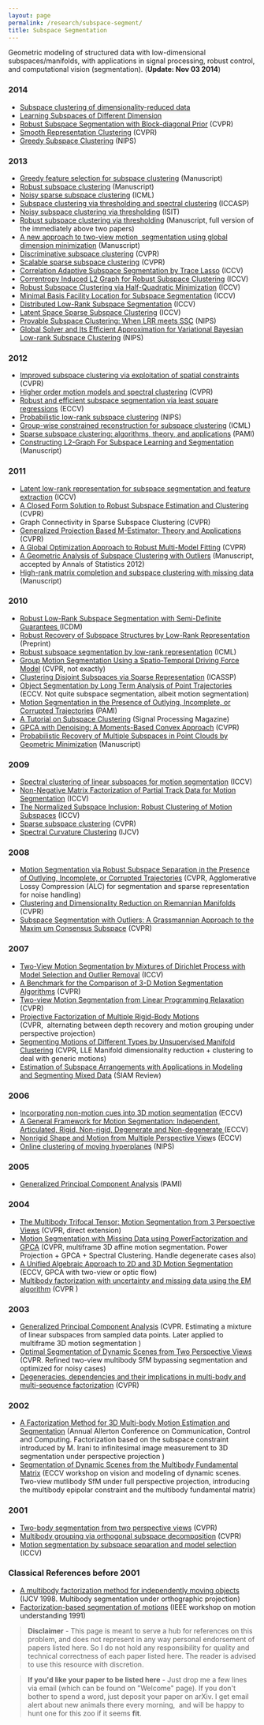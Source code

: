 ```yaml
---
layout: page
permalink: /research/subspace-segment/
title: Subspace Segmentation
---
```


Geometric modeling of structured data with low-dimensional subspaces/manifolds, with applications in signal processing, robust control, and computational vision (segmentation). (**Update: Nov 03 2014**)


### 2014
  +  [Subspace clustering of dimensionality-reduced data](http://arxiv.org/abs/1404.6818)
  +  [Learning Subspaces of Different Dimension](http://arxiv.org/abs/1404.6841)
  +  [Robust Subspace Segmentation with Block-diagonal Prior](http://www.cv-foundation.org/openaccess/content_cvpr_2014/papers/Feng_Robust_Subspace_Segmentation_2014_CVPR_paper.pdf) (CVPR)
  +  [Smooth Representation Clustering](http://www.cv-foundation.org/openaccess/content_cvpr_2014/papers/Hu_Smooth_Representation_Clustering_2014_CVPR_paper.pdf) (CVPR)
  +  [Greedy Subspace Clustering](http://arxiv.org/abs/1410.8864) (NIPS)

### 2013 
  +   [Greedy feature selection for subspace clustering](http://arxiv.org/abs/1303.4778) (Manuscript)
  +   [Robust subspace clustering](http://arxiv.org/abs/1301.2603) (Manuscript)
  +   [Noisy sparse subspace clustering](http://jmlr.csail.mit.edu/proceedings/papers/v28/wang13.html) (ICML)
  +   [Subspace clustering via thresholding and spectral clustering](http://arxiv.org/abs/1303.3716) (ICCASP)
  +   [Noisy subspace clustering via thresholding](http://arxiv.org/abs/1305.3486) (ISIT)
  +   [Robust subspace clustering via thresholding](http://arxiv.org/abs/1307.4891) (Manuscript, full version of the immediately above two papers)
  +   [A new approach to two-view motion  segmentation using global dimension minimization](http://arxiv.org/abs/1304.2999) (Manuscript)
  +   [Discriminative subspace clustering](http://users.isy.liu.se/en/cvl/zografos/publications/CVPR2013.pdf) (CVPR)
  +   [Scalable sparse subspace clustering](http://www.machineilab.org/users/pengxi/Publication_files/SSSC_cvpr2013.pdf) (CVPR)
  +   [Correlation Adaptive Subspace Segmentation by Trace Lasso](http://www.cv-foundation.org/openaccess/content_iccv_2013/papers/Lu_Correlation_Adaptive_Subspace_2013_ICCV_paper.pdf) (ICCV)
  +   [Correntropy Induced L2 Graph for Robust Subspace Clustering](http://www.cv-foundation.org/openaccess/content_iccv_2013/papers/Lu_Correntropy_Induced_L2_2013_ICCV_paper.pdf) (ICCV)
  +  [Robust Subspace Clustering via Half-Quadratic Minimization](http://www.cv-foundation.org/openaccess/content_iccv_2013/papers/Zhang_Robust_Subspace_Clustering_2013_ICCV_paper.pdf) (ICCV)
  +  [Minimal Basis Facility Location for Subspace Segmentation](http://www.cv-foundation.org/openaccess/content_iccv_2013/papers/Lee_Minimal_Basis_Facility_2013_ICCV_paper.pdf) (ICCV) 
  +  [Distributed Low-Rank Subspace Segmentation](http://www.cv-foundation.org/openaccess/content_iccv_2013/papers/Talwalkar_Distributed_Low-Rank_Subspace_2013_ICCV_paper.pdf) (ICCV)
  +  [Latent Space Sparse Subspace Clustering](http://www.cv-foundation.org/openaccess/content_iccv_2013/papers/Patel_Latent_Space_Sparse_2013_ICCV_paper.pdf) (ICCV)
  +  [Provable Subspace Clustering: When LRR meets SSC](http://papers.nips.cc/paper/4865-provable-subspace-clustering-when-lrr-meets-ssc) (NIPS)
  +  [Global Solver and Its Efficient Approximation for Variational Bayesian Low-rank Subspace Clustering](http://papers.nips.cc/paper/5069-global-solver-and-its-efficient-approximation-for-variational-bayesian-low-rank-subspace-clustering) (NIPS)
 
 
### 2012
  +   [Improved subspace clustering via exploitation of spatial constraints](http://dro.deakin.edu.au/view/DU:30049552?print_friendly=true) (CVPR)
  +   [Higher order motion models and spectral clustering](http://lmb.informatik.uni-freiburg.de/Publications/2012/OB12/) (CVPR)
  +   [Robust and efficient subspace segmentation via least square regressions](home.ustc.edu.cn/~canyilu/LSR_ECCV.pdf) (ECCV)
  +   [Probabilistic low-rank subspace clustering](http://books.nips.cc/papers/files/nips25/NIPS2012_1267.pdf) (NIPS)
  +   [ Group-wise constrained reconstruction for subspace clustering](http://arxiv.org/abs/1206.4644) (ICML)
  +   [Sparse subspace clustering: algorithms, theory, and applications](http://arxiv.org/abs/1203.1005) (PAMI)
  +   [Constructing L2-Graph For Subspace Learning and Segmentation](http://arxiv.org/abs/1209.0841) (Manuscript)

### 2011
  +   [Latent low-rank representation for subspace segmentation and feature extraction](http://perception.csl.uiuc.edu/matrix-rank/Files/latent_low_rank.pdf) (ICCV)
  +   [A Closed Form Solution to Robust Subspace Estimation and Clustering](http://cis.jhu.edu/~rvidal/publications/cvpr11-rankmin-final.pdf) (CVPR)
  +   Graph Connectivity in Sparse Subspace Clustering (CVPR)
  +   [Generalized Projection Based M-Estimator: Theory and Applications](http://coewww.rutgers.edu/riul/research/papers/pdf/gpbMonecr.pdf) (CVPR)
  +   [A Global Optimization Approach to Robust Multi-Model Fitting](http://cs.adelaide.edu.au/~tjchin/lib/exe/fetch.php?id=pub&cache=cache&media=cvpr2011yu.pdf) (CVPR)
  +   [A Geometric Analysis of Subspace Clustering with Outliers](http://arxiv.org/abs/1112.4258) (Manuscript, accepted by Annals of Statistics 2012)
  +   [High-rank matrix completion and subspace clustering with missing data](http://arxiv.org/abs/1112.5629) (Manuscript)
  
### 2010
  +   [Robust Low-Rank Subspace Segmentation with Semi-Definite Guarantees ](http://arxiv.org/abs/1009.3802)(ICDM)
  +   [Robust Recovery of Subspace Structures by Low-Rank Representation](http://arxiv.org/abs/1010.2955) (Preprint)
  +   [Robust subspace segmentation by low-rank representation](http://www.icml2010.org/papers/521.pdf) (ICML)
  +   [Group Motion Segmentation Using a Spatio-Temporal Driving Force Model](http://yoshi.cs.ucla.edu/upload/CVPR10/data/papers/1331.pdf%20%20) (CVPR, not exactly)
  +   [Clustering Disjoint Subspaces via Sparse Representation](http://www.cis.jhu.edu/~ehsan/Downloads/SSC-ICASSP10-Ehsan.pdf) (ICASSP)
  +   [Object Segmentation by Long Term Analysis of Point Trajectories](http://lmb.informatik.uni-freiburg.de/people/brox/pub/brox_eccv10.pdf) (ECCV. Not quite subspace segmentation, albeit motion segmentation)
  +   [Motion Segmentation in the Presence of Outlying, Incomplete, or Corrupted Trajectories](http://vision.jhu.edu/assets/RaoS2010-PAMI.pdf) (PAMI)
  +   [A Tutorial on Subspace Clustering](http://www.cis.jhu.edu/~rvidal/publications/SPM-Tutorial-Final.pdf) (Signal Processing Magazine)
  +   [GPCA with Denoising: A Moments-Based Convex Approach](http://yoshi.cs.ucla.edu/upload/CVPR10/data/papers/1304.pdf) (CVPR)
  +   [Probabilistic Recovery of Multiple Subspaces in Point Clouds by Geometric Minimization](http://arxiv.org/abs/1002.1994) (Manuscript)

### 2009
  +   [Spectral clustering of linear subspaces for motion segmentation](http://hal.archives-ouvertes.fr/docs/00/39/67/82/PDF/LauerICCV09.pdf) (ICCV)
  +   [Non-Negative Matrix Factorization of Partial Track Data for Motion Segmentation](http://www.ecse.rpi.edu/%7Erjradke/papers/cheriyadat-radkeiccv09.pdf) (ICCV)
  +   [The Normalized Subspace Inclusion: Robust Clustering of Motion Subspaces](http://users.isr.ist.utl.pt/%7Enmps/publications/NSI_ICCV2009.pdf) (ICCV)
  +   [Sparse subspace clustering](http://vision.jhu.edu/assets/SSC-CVPR09-Ehsan.pdf) (CVPR)
  +   [Spectral Curvature Clustering](http://www.springerlink.com/content/e120x08k21341784/) (IJCV)
  
### 2008
  +   [Motion Segmentation via Robust Subspace Separation in the Presence of Outlying, Incomplete, or Corrupted Trajectories](http://perception.csl.uiuc.edu/coding/papers/RaoS2008-CVPR.pdf) (CVPR, Agglomerative Lossy Compression (ALC) for segmentation and sparse representation for noise handling)
  +   [Clustering and Dimensionality Reduction on Riemannian Manifolds ](http://www.cis.jhu.edu/~rvidal/publications/cvpr08-Riemannian.pdf)(CVPR)
  +   [Subspace Segmentation with Outliers: A Grassmannian Approach to the Maxim um Consensus Subspace](http://users.isr.ist.utl.pt/~nmps/publications/GMC_CVPR2008.pdf) (CVPR)

### 2007
  +   [Two-View Motion Segmentation by Mixtures of Dirichlet Process with Model Selection and Outlier Removal](http://www.iis.sinica.edu.tw/%7Eydjian/publication/2007_ICCV_MoSeg.pdf) (ICCV)
  +   [A Benchmark for the Comparison of 3-D Motion Segmentation Algorithms](http://www.cis.jhu.edu/%7Ervidal/publications/cvpr07-benchmark.pdf) (CVPR)
  +   [Two-view Motion Segmentation from Linear Programming Relaxation](http://users.cecs.anu.edu.au/%7Ehongdong/PID403176.pdf) (CVPR)
  +   [Projective Factorization of Multiple Rigid-Body Motions](http://www.cis.jhu.edu/%7Ervidal/publications/cvpr07-multibody.pdf) (CVPR,  alternating between depth recovery and motion grouping under perspective projection)
  +   [Segmenting Motions of Different Types by Unsupervised Manifold Clustering](http://cis.jhu.edu/%7Ervidal/publications/cvpr07-LLMC.pdf) (CVPR, LLE Manifold dimensionality reduction + clustering to deal with generic motions)
  +   [Estimation of Subspace Arrangements with Applications in Modeling and Segmenting Mixed Data](http://yima.csl.illinois.edu/psfile/Ma-SIREV07.pdf) (SIAM Review)
  
### 2006
  +   [Incorporating non-motion cues into 3D motion segmentation](http://www.cs.huji.ac.il/~amitg/eccv06.pdf) (ECCV)
  +   [A General Framework for Motion Segmentation: Independent, Articulated, Rigid, Non-rigid, Degenerate and Non-degenerate ](http://www.cs.unc.edu/%7Emarc/pubs/YanECCV06.pdf)(ECCV)
  +   [Nonrigid Shape and Motion from Multiple Perspective View](http://www.cis.jhu.edu/~rvidal/publications/eccv06-nonrigid.pdf)s (ECCV)
  +   [Online clustering of moving hyperplanes](http://books.nips.cc/papers/files/nips19/NIPS2006_0743.pdf) (NIPS)
  
### 2005
  +   [Generalized Principal Component Analysis](http://yima.csl.illinois.edu/psfile/ma-PAMI05.pdf) (PAMI)

### 2004
  +   [The Multibody Trifocal Tensor: Motion Segmentation from 3 Perspective Views](http://www.cis.jhu.edu/~rvidal/publications/cvpr04-trifocal-final.pdf) (CVPR, direct extension)
  +   [Motion Segmentation with Missing Data using PowerFactorization and GPCA](http://www.cis.jhu.edu/~rvidal/publications/cvpr04-multiframe.pdf) (CVPR, multiframe 3D affine motion segmentation. Power Projection + GPCA + Spectral Clustering. Handle degenerate cases also)
  +   [A Unified Algebraic Approach to 2D and 3D Motion Segmentation](http://www.cis.jhu.edu/~rvidal/publications/eccv04-motion-final.pdf) (ECCV, GPCA with two-view or optic flow)
  +   [Multibody factorization with uncertainty and missing data using the EM algorithm](http://citeseerx.ist.psu.edu/viewdoc/download?doi=10.1.1.98.1599&rep=rep1&type=pdf) (CVPR )

### 2003
  +   [Generalized Principal Component Analysis](http://www.cis.jhu.edu/%7Ervidal/publications/cvpr03-gpca-final.pdf) (CVPR. Estimating a mixture of linear subspaces from sampled data points. Later applied to multiframe 3D motion segmentation )
  +   [Optimal Segmentation of Dynamic Scenes from Two Perspective Views](http://www.cis.jhu.edu/~rvidal/publications/cvpr03-optimal-final.pdf) (CVPR. Refined two-view multibody SfM bypassing segmentation and optimized for noisy cases)
  +   [Degeneracies, dependencies and their implications in multi-body and multi-sequence factorization](http://www.wisdom.weizmann.ac.il/~irani/PAPERS/degeneracies.pdf) (CVPR)
  
### 2002
  +   [A Factorization Method for 3D Multi-body Motion Estimation and Segmentation](http://www.cis.jhu.edu/%7Ervidal/publications/allerton02-multibody.pdf) (Annual Allerton Conference on Communication, Control and Computing. Factorization based on the subspace constraint introduced by M. Irani to infinitesimal image measurement to 3D segmentation under perspective projection )
  +   [Segmentation of Dynamic Scenes from the Multibody Fundamental Matrix](http://www.cis.jhu.edu/%7Ervidal/publications/vamods02.pdf) (ECCV workshop on vision and modeling of dynamic scenes. Two-view mutlibody SfM under full perspective projection, introducing the multibody epipolar constraint and the multibody fundamental matrix)

### 2001
  +   [Two-body segmentation from two perspective views](http://ieeexplore.ieee.org/xpl/freeabs_all.jsp?arnumber=990485) (CVPR)
  +   [Multibody grouping via orthogonal subspace decomposition](http://www.eecs.northwestern.edu/~yingwu/papers/conference/2001/cvpr01_final.pdf) (CVPR)
  +   [Motion segmentation by subspace separation and model selection](http://www.suri.it.okayama-u.ac.jp/~kanatani/papers/iccvsep.pdf) (ICCV)

### Classical References before 2001
  +   [A multibody factorization method for independently moving objects](http://www.ri.cmu.edu/pub_files/pub3/costeira_jo_o_1997_1/costeira_jo_o_1997_1.pdf) (IJCV 1998. Multibody segmentation under orthographic projection)
  +   [Factorization-based segmentation of motions](http://reference.kfupm.edu.sa/content/f/a/factorization_based_segmentation_of_moti_14894.pdf) (IEEE workshop on motion understanding 1991)
  
> **Disclaimer** - This page is meant to serve a hub for references on this problem, and does not represent in any way personal endorsement of papers listed here. So I do not hold any responsibility for quality and technical correctness of each paper listed here. The reader is advised to use this resource with discretion.

> **If you'd like your paper to be listed here**  - Just drop me a few lines via email (which can be found on "Welcome" page). If you don't bother to spend a word, just deposit your paper on arXiv. I get email alert about new animals there every morning,  and will be happy to hunt one for this zoo if it seems **fit**. 
